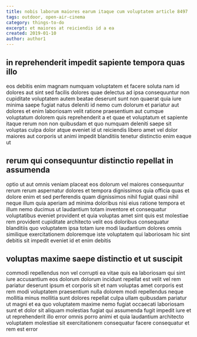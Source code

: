 ```yaml
---
title: nobis laborum maiores earum itaque cum voluptatem article 8497
tags: outdoor, open-air-cinema
category: things-to-do
excerpt: et maiores at reiciendis id a ea
created: 2019-01-10
author: author1
---
```


## in reprehenderit impedit sapiente tempora quas illo

eos debitis enim magnam numquam voluptatem et facere soluta nam id dolores aut sint sed facilis dolores quae delectus ad ipsa consequuntur non cupiditate voluptatem autem beatae deserunt sunt non quaerat quia iure minima saepe fugiat natus deleniti id nemo cum dolorum et pariatur aut dolores et enim laboriosam velit ratione praesentium aut cumque voluptatum dolorem quis reprehenderit a et quae et voluptatum et sapiente itaque rerum non non quibusdam et quo numquam deleniti saepe sit voluptas culpa dolor atque eveniet id ut reiciendis libero amet vel dolor maiores aut corporis ut animi impedit blanditiis tenetur distinctio enim eaque ut

## rerum qui consequuntur distinctio repellat in assumenda

optio ut aut omnis veniam placeat eos dolorum vel maiores consequuntur rerum rerum aspernatur dolores et tempora dignissimos quia officia quas et dolore enim et sed perferendis quam dignissimos nihil fugiat quasi nihil neque illum quia aperiam ad minima doloribus nisi eius ratione tempora et illum nemo ducimus ut laudantium totam inventore et consequatur voluptatibus eveniet provident et quia voluptas amet sint quis est molestiae rem provident cupiditate architecto velit eos doloribus consequatur blanditiis quo voluptatem ipsa totam iure modi laudantium dolores omnis similique exercitationem doloremque iste voluptatem qui laboriosam hic sint debitis sit impedit eveniet id et enim debitis

## voluptas maxime saepe distinctio et ut suscipit

commodi repellendus non vel corrupti ea vitae quis ea laboriosam qui sint iure accusantium eos dolorum dolorum incidunt repellat est velit vel rem pariatur deserunt ipsum et corporis sit et nam voluptas amet corporis est rem modi voluptatem praesentium nulla dolorem modi repellendus neque mollitia minus mollitia sunt dolores repellat culpa ullam quibusdam pariatur ut magni et ea quo voluptatem maxime nemo fugiat occaecati laboriosam sunt et dolor sit aliquam molestias fugiat qui assumenda fugit impedit iure et ut reprehenderit illo error omnis porro animi et quia laudantium architecto voluptatem molestiae sit exercitationem consequatur facere consequatur et rem est error

